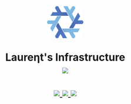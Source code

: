 
<h1 align=center>

  <img src="https://raw.githubusercontent.com/NixOS/nixos-artwork/master/logo/nix-snowflake.svg" width=100px>

  Laureηt's Infrastructure <br>
  <img src="https://raw.githubusercontent.com/catppuccin/catppuccin/main/assets/palette/macchiato.png" width="600px">

  <a href="https://github.com/zhaofengli/colmena">
    <img src="https://img.shields.io/static/v1.svg?style=for-the-badge&label=Deployment&message=colmena&color=fab387&labelColor=303446">
  </a>
  <a href="https://github.com/yaxitech/ragenix/">
    <img src="https://img.shields.io/static/v1.svg?style=for-the-badge&label=Secrets&message=age&color=ea999c&labelColor=303446">
  </a>
  <a href="">
    <img src="https://img.shields.io/static/v1.svg?style=for-the-badge&label=License&message=AGPL-3&logoColor=ca9ee6&colorA=313244&colorB=cba6f7"/>
  </a>

</h1>
